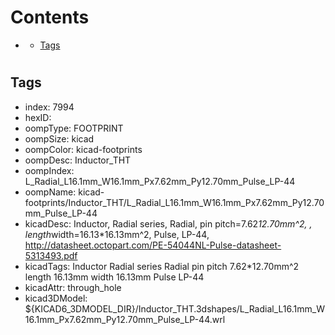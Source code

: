 



Contents
========

* [](#)
	* [Tags](#tags)

# 

## Tags

- index: 7994
- hexID: 
- oompType: FOOTPRINT
- oompSize: kicad
- oompColor: kicad-footprints
- oompDesc: Inductor_THT
- oompIndex: L_Radial_L16.1mm_W16.1mm_Px7.62mm_Py12.70mm_Pulse_LP-44
- oompName: kicad-footprints/Inductor_THT/L_Radial_L16.1mm_W16.1mm_Px7.62mm_Py12.70mm_Pulse_LP-44
- kicadDesc: Inductor, Radial series, Radial, pin pitch=7.62*12.70mm^2, , length*width=16.13*16.13mm^2, Pulse, LP-44, http://datasheet.octopart.com/PE-54044NL-Pulse-datasheet-5313493.pdf
- kicadTags: Inductor Radial series Radial pin pitch 7.62*12.70mm^2  length 16.13mm width 16.13mm Pulse LP-44
- kicadAttr: through_hole
- kicad3DModel: ${KICAD6_3DMODEL_DIR}/Inductor_THT.3dshapes/L_Radial_L16.1mm_W16.1mm_Px7.62mm_Py12.70mm_Pulse_LP-44.wrl
